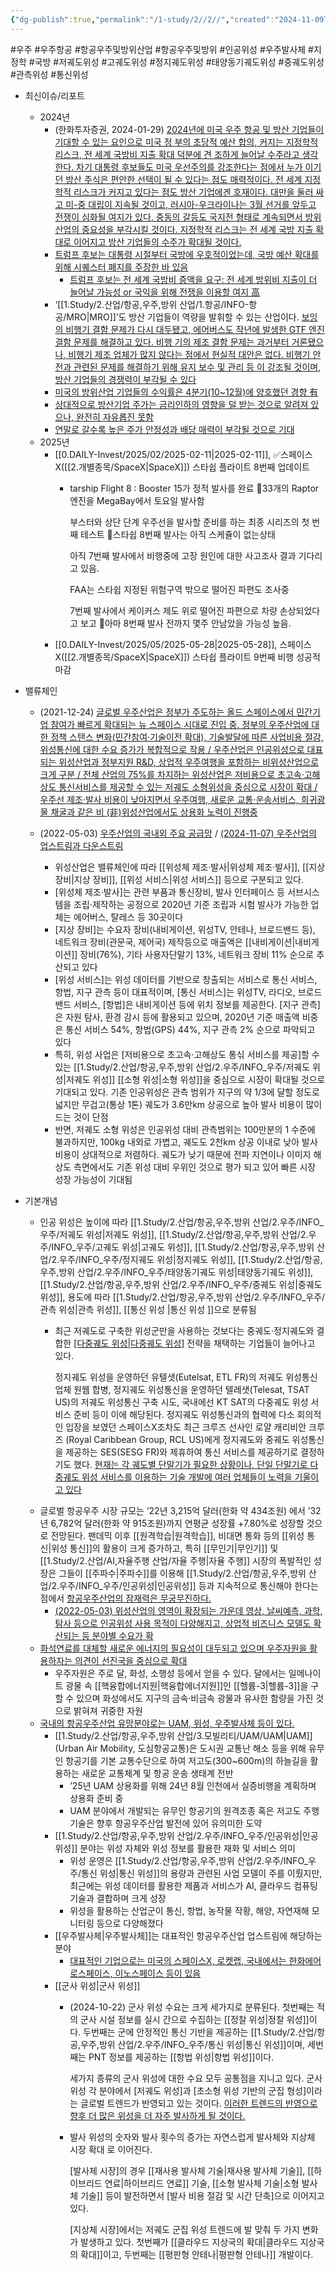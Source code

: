 ```yaml
---
{"dg-publish":true,"permalink":"/1-study/2//2//","created":"2024-11-09T21:27:32.343+09:00","updated":"2025-08-12T16:32:58.842+09:00"}
---
```


#우주 #우주항공 #항공우주및방위산업 #항공우주및방위 #인공위성 #우주발사체 #지정학 #국방 #저궤도위성 #고궤도위성 #정지궤도위성 #태양동기궤도위성 #중궤도위성 #관측위성 #통신위성 

- 최신이슈/리포트
	- 2024년
		- (한화투자증권, 2024-01-29) [2024년에 미국 우주 항공 및 방산 기업들이 기대할 수 있는 요인으로 미국 정 부의 초당적 예산 합의, 커지는 지정학적 리스크, 전 세계 국방비 지출 확대 덕분에 견 조하게 늘어날 수주라고 생각한다. 차기 대통령 후보들도 미국 우선주의를 강조한다는 점에서 누가 이기던 방산 주식은 편안한 선택이 될 수 있다는 점도 매력적이다. 전 세계 지정학적 리스크가 커지고 있다는 점도 방산 기업에겐 호재이다. 대만을 둘러 싸고 미-중 대립이 지속될 것이고, 러시아-우크라이나는 3월 선거를 앞두고 전쟁이 심화될 여지가 있다. 중동의 갈등도 국지전 형태로 계속되면서 방위 산업의 중요성을 부각시킬 것이다. 지정학적 리스크는 전 세계 국방 지출 확대로 이어지고 방산 기업들의 수주가 확대될 것이다.](★%201.29_구조적%20변화에%20주목할%20미국%20우주%20항공%20및%20방산.pdf#page=3&selection=261,0,519,1&color=yellow)
		- [트럼프 후보는 대통령 시절부터 국방에 우호적이었는데, 국방 예산 확대를 위해 시퀘스터 폐지를 주장한 바 있음](★%201.29_구조적%20변화에%20주목할%20미국%20우주%20항공%20및%20방산.pdf#page=17&selection=63,0,88,2&color=yellow)
			- [트럼프 후보는 전 세계 국방비 증액을 요구: 전 세계 방위비 지출이 더 늘어날 가능성 or 국익을 위해 전쟁을 이용할 여지 高](10.14_4분기엔%20우주항공.pdf#page=26&selection=80,0,121,1&color=yellow)
		- ‘[[1.Study/2.산업/항공,우주,방위 산업/1.항공/INFO-항공/MRO\|MRO]]’도 방산 기업들이 역량을 발휘할 수 있는 산업이다. [보잉의 비행기 결함 문제가 다시 대두됐고, 에어버스도 작년에 발생한 GTF 엔진 결함 문제를 해결하고 있다. 비행 기의 제조 결함 문제는 과거부터 거론됐으나, 비행기 제조 업체가 많지 않다는 점에서 현실적 대안은 없다. 비행기 안전과 관련된 문제를 해결하기 위해 유지 보수 및 관리 등 이 강조될 것이며, 방산 기업들의 경쟁력이 부각될 수 있다](★%201.29_구조적%20변화에%20주목할%20미국%20우주%20항공%20및%20방산.pdf#page=29&selection=0,2,169,0&color=yellow)
		- [미국의 방위산업 기업들의 수익률은 4분기(10~12월)에 양호했던 경향 有](10.14_4분기엔%20우주항공.pdf#page=16&selection=7,1,28,1&color=yellow)
		- [상대적으로 방산기업 주가는 금리인하의 영향을 덜 받는 것으로 알려져 있으나, 완전히 자유롭진 못함](10.14_4분기엔%20우주항공.pdf#page=23&selection=9,0,34,2&color=yellow)
		- [연말로 갈수록 높은 주가 안정성과 배당 매력이 부각될 것으로 기대](10.14_4분기엔%20우주항공.pdf#page=24&selection=9,0,27,2&color=yellow)
	- 2025년
		- [[0.DAILY-Invest/2025/02/2025-02-11\|2025-02-11]], ✅스페이스X([[2.개별종목/SpaceX\|SpaceX]]) 스타쉽 플라이트 8번째 업데이트
			- tarship Flight 8 : Booster 15가 정적 발사를 완료
			  📌33개의 Raptor 엔진을 MegaBay에서 토요일 발사함
			  
			  부스터와 상단 단계 우주선을 발사할 준비를 하는 최종 시리즈의 첫 번째 테스트
			  📌스타쉽 8번째 발사는 아직 스케쥴이 없는상태
			  
			  아직 7번째 발사에서 비행중에 고장 원인에 대한 사고조사 결과 기다리고 있음.
			  
			  FAA는 스타쉽 지정된 위험구역 밖으로 떨어진 파편도 조사중
			  
			  7번째 발사에서 케이커스 제도 위로 떨어진 파편으로 차량 손상되었다고 보고
			  📌아마 8번째 발사 전까지 몇주 안남았을 가능성 높음.
		- [[0.DAILY-Invest/2025/05/2025-05-28\|2025-05-28]], 스페이스X([[2.개별종목/SpaceX\|SpaceX]]) 스타쉽 플라이트 9번째 비행 성공적 마감





- 밸류체인
	- (2021-12-24) [글로벌 우주산업은 정부가 주도하는 올드 스페이스에서 민간기업 참여가 빠르게 확대되는 뉴 스페이스 시대로 진입 중. 정부의 우주산업에 대한 정책 스탠스 변화(민간참여·기술이전 확대), 기술발달에 따른 사업비용 절감, 위성통신에 대한 수요 증가가 복합적으로 작용 / 우주산업은 인공위성으로 대표되는 위성산업과 정부지원 R&D, 상업적 우주여행을 포함하는 비위성산업으로 크게 구분 / 전체 산업의 75%를 차지하는 위성산업은 저비용으로 초고속·고해상도 통신서비스를 제공할 수 있는 저궤도 소형위성을 중심으로 시장이 확대 / 우주선 제조·발사 비용이 낮아지면서 우주여행, 새로운 교통·운송서비스, 희귀광물 채굴과 같은 비 (非)위성산업에서도 상용화 노력이 진행중](12.24_우주산업%20현황과%20국내%20밸류체인%20점검.pdf#page=1&selection=20,0,190,3&color=yellow)
	  
	- (2022-05-03) [우주산업의 국내외 주요 공급망](5.3_2022년%20메가테크,%20항공우주산업.pdf#page=6&selection=525,0,531,3&color=yellow) / [(2024-11-07) 우주산업의 업스트림과 다운스트림](★%2011.7_국내%20우주%20발사체%20제조시장%20분석.pdf#page=6&selection=18,0,22,5&color=yellow)
		- 위성산업은 밸류체인에 따라 [[위성체 제조·발사\|위성체 제조·발사]], [[지상 장비\|지상 장비]], [[위성 서비스\|위성 서비스]] 등으로 구분되고 있다. 
		- [위성체 제조·발사]는 관련 부품과 통신장비, 발사 인터페이스 등 서브시스템을 조립·제작하는 공정으로 2020년 기준 조립과 시험 발사가 가능한 업체는 에어버스, 탈레스 등 30곳이다
		- [지상 장비]는 수요자 장비(내비게이션, 위성TV, 안테나, 브로드밴드 등), 네트워크 장비(관문국, 제어국) 제작등으로 매출액은 [[내비게이션\|내비게이션]] 장비(76%), 기타 사용자단말기 13%, 네트워크 장비 11% 순으로 추산되고 있다
		- [위성 서비스]는 위성 데이터를 기반으로 창출되는 서비스로 통신 서비스, 항법, 지구 관측 등이 대표적이며, [통신 서비스]는 위성TV, 라디오, 브로드밴드 서비스, [항법]은 내비게이션 등에 위치 정보를 제공한다. [지구 관측]은 자원 탐사, 환경 감시 등에 활용되고 있으며, 2020년 기준 매출액 비중은 통신 서비스 54%, 항법(GPS) 44%, 지구 관측 2% 순으로 파악되고 있다
		- 특히, 위성 사업은 [저비용으로 초고속·고해상도 통싞 서비스를 제공]할 수 있는 [[1.Study/2.산업/항공,우주,방위 산업/2.우주/INFO_우주/저궤도 위성\|저궤도 위성]] [[소형 위성\|소형 위성]]을 중심으로 시장이 확대될 것으로 기대되고 있다. 기존 인공위성은 관측 범위가 지구의 약 1/3에 달할 정도로 넓지만 무겁고(통상 1톤) 궤도가 3.6만km 상공으로 높아 발사 비용이 많이 드는 것이 단점
		- 반면, 저궤도 소형 위성은 인공위성 대비 관측범위는 100만분의 1 수준에 불과하지만, 100kg 내외로 가볍고, 궤도도 2천km 상공 이내로 낮아 발사 비용이 상대적으로 저렴하다. 궤도가 낮기 때문에 전파 지연이나 이미지 해상도 측면에서도 기존 위성 대비 우위인 것으로 평가 되고 있어 빠른 시장 성장 가능성이 기대됨


- 기본개념
	- 인공 위성은 높이에 따라 [[1.Study/2.산업/항공,우주,방위 산업/2.우주/INFO_우주/저궤도 위성\|저궤도 위성]], [[1.Study/2.산업/항공,우주,방위 산업/2.우주/INFO_우주/고궤도 위성\|고궤도 위성]], [[1.Study/2.산업/항공,우주,방위 산업/2.우주/INFO_우주/정지궤도 위성\|정지궤도 위성]], [[1.Study/2.산업/항공,우주,방위 산업/2.우주/INFO_우주/태양동기궤도 위성\|태양동기궤도 위성]], [[1.Study/2.산업/항공,우주,방위 산업/2.우주/INFO_우주/중궤도 위성\|중궤도 위성]], 용도에 따라 [[1.Study/2.산업/항공,우주,방위 산업/2.우주/INFO_우주/관측 위성\|관측 위성]], [[통신 위성 \|통신 위성 ]]으로 분류됨
		- 최근 저궤도로 구축한 위성군만을 사용하는 것보다는 중궤도·정지궤도와 결합한 [[다중궤도 위성\|다중궤도 위성]](Multi-Orbit) 전략을 채택하는 기업들이 늘어나고 있다. 
		  
		  정지궤도 위성을 운영하던 유텔샛(Eutelsat, ETL FR)의 저궤도 위성통신 업체 원웹 합병, 정지궤도 위성통신을 운영하던 텔레샛(Telesat, TSAT US)의 저궤도 위성통신 구축 시도, 국내에선 KT SAT의 다중궤도 위성 서비스 준비 등이 이에 해당된다. 정지궤도 위성통신과의 협력에 다소 회의적인 입장을 보였던 스페이스X조차도 최근 크루즈 선사인 로얄 캐리비안 크루즈 (Royal Caribbean Group, RCL US)에게 정지궤도와 중궤도 위성통신을 제공하는 SES(SESG FR)와 제휴하여 통신 서비스를 제공하기로 결정하기도 했다. [현재는 각 궤도별 단말기가 필요한 상황이나, 단일 단말기로 다중궤도 위성 서비스를 이용하는 기술 개발에 여러 업체들이 노력을 기울이고 있다](★%201.17_이미%20불붙은%20도화선.pdf#page=24&selection=38,0,243,0&color=yellow)
	- 글로벌 항공우주 시장 규모는 ’22년 3,215억 달러(한화 약 434조원) 에서 ’32년 6,782억 달러(한화 약 915조원)까지 연평균 성장률 +7.80%로 성장할 것으로 전망된다. 팬데믹 이후 [[원격학습\|원격학습]], 비대면 통화 등의 [[위성 통신\|위성 통신]]의 활용이 크게 증가하고, 특히 [[무인기\|무인기]] 및 [[1.Study/2.산업/AI,자율주행 산업/자율 주행\|자율 주행]] 시장의 폭발적인 성장은 그들이 [[주파수\|주파수]]를 이용해 [[1.Study/2.산업/항공,우주,방위 산업/2.우주/INFO_우주/인공위성\|인공위성]] 등과 지속적으로 통신해야 한다는 점에서 [항공우주산업의 잠재력은 무궁무진하다.](3.28%20우주항공청%20개청,%20무한한%20공간%20저%20너머로.pdf#page=3&selection=193,0,321,1&color=yellow)
		- [(2022-05-03) 위성산업의 영역이 확장되는 가운데 영상, 날씨예측, 과학, 탐사 등으로 인공위성 사용 목적이 다양해지고, 상업적 비즈니스 모델도 확산되는 등 분야별 수요가 확](5.3_2022년%20메가테크,%20항공우주산업.pdf#page=2&selection=156,1,202,1&color=yellow)
	- [화석연료를 대체할 새로운 에너지의 필요성이 대두되고 있으며 우주자원을 활용하자는 의견이 선진국을 중심으로 확대](3.28%20우주항공청%20개청,%20무한한%20공간%20저%20너머로.pdf#page=4&selection=69,0,94,0&color=yellow)
		- 우주자원은 주로 달, 화성, 소행성 등에서 얻을 수 있다. 달에서는 일메나이트 광물 속 [[핵융합에너지원\|핵융합에너지원]]인 [[헬륨-3\|헬륨-3]]을 구할 수 있으며 화성에서도 지구의 금속·비금속 광물과 유사한 함량을 가진 것으로 밝혀져 귀중한 자원
	- [국내의 항공우주산업 유망분야로는 UAM, 위성, 우주발사체 등이 있다.](3.28%20우주항공청%20개청,%20무한한%20공간%20저%20너머로.pdf#page=5&selection=14,0,30,1&color=yellow)
		- [[1.Study/2.산업/항공,우주,방위 산업/3.모빌리티/UAM/UAM\|UAM]](Urban Air Mobility, 도심항공교통)은 도시권 교통난 해소 등을 위해 유무인 항공기를 기본 교통수단으로 하여 저고도(300~600m)의 하늘길을 활용하는 새로운 교통체계 및 항공 운송 생태계 전반
			- ’25년 UAM 상용화를 위해 24년 8월 인천에서 실증비행을 계획하며 상용화 준비 중
			- UAM 분야에서 개발되는 유무인 항공기의 원격조종 혹은 저고도 주행 기술은 향후 항공우주산업 발전에 있어 유의미한 도약
		- [[1.Study/2.산업/항공,우주,방위 산업/2.우주/INFO_우주/인공위성\|인공위성]] 분야는 위성 자체와 위성 정보를 활용한 재화 및 서비스 의미
			- 위성 운영은 [[1.Study/2.산업/항공,우주,방위 산업/2.우주/INFO_우주/통신 위성\|통신 위성]]의 용량과 관련된 사업 모델이 주를 이뤘지만, 최근에는 위성 데이터를 활용한 제품과 서비스가 AI, 클라우드 컴퓨팅 기술과 결합하며 크게 성장
			- 위성을 활용하는 산업군이 통신, 항법, 농작물 작황, 해양, 자연재해 모니터링 등으로 다양해졌다
		- [[우주발사체\|우주발사체]]는 대표적인 항공우주산업 업스트림에 해당하는 분야
			- [대표적인 기업으로는 미국의 스페이스X, 로켓랩, 국내에서는 한화에어로스페이스, 이노스페이스 등이 있음](★%2011.7_국내%20우주%20발사체%20제조시장%20분석.pdf#page=10&selection=108,1,129,2&color=yellow)
		- [[군사 위성\|군사 위성]] 
			- (2024-10-22) 군사 위성 수요는 크게 세가지로 분류된다. 첫번째는 적의 군사 시설 정보를 실시 간으로 수집하는 [[정찰 위성\|정찰 위성]]이다. 두번째는 군에 안정적인 통신 기반을 제공하는 [[1.Study/2.산업/항공,우주,방위 산업/2.우주/INFO_우주/통신 위성\|통신 위성]]이며, 세번째는 PNT 정보를 제공하는 [[항법 위성\|항법 위성]]이다. 
			  
			  세가지 종류의 군사 위성에 대한 수요 모두 공통점을 지니고 있다. 군사 위성 각 분야에서 [저궤도 위성]과 [초소형 위성 기반의 군집 형성]이라는 글로벌 트렌드가 반영되고 있는 것이다. [이러한 트렌드의 반영으로 향후 더 많은 위성을 더 자주 발사하게 될 것이다.](10.22_우주,%20자주국방이%20시작되는%20공간.pdf#page=3&selection=261,0,322,2&color=yellow)
			- 발사 위성의 숫자와 발사 횟수의 증가는 자연스럽게 발사체와 지상체 시장 확대 로 이어진다. 
			  
			  [발사체 시장]의 경우 [[재사용 발사체 기술\|재사용 발사체 기술]], [[하이브리드 연료\|하이브리드 연료]] 기술, [[소형 발사체 기술\|소형 발사체 기술]] 등이 발전하면서 [발사 비용 절감 및 시간 단축]으로 이어지고 있다. 
			  
			  [지상체 시장]에서는 저궤도 군집 위성 트렌드에 발 맞춰 두 가지 변화가 발생하고 있다. 첫번째가 [[클라우드 지상국의 확대\|클라우드 지상국의 확대]]이고, 두번째는 [[평판형 안테나\|평판형 안테나]] 개발이다. 